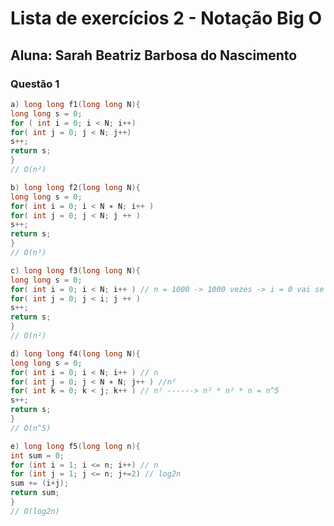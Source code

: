 # Lista de exercícios 2 - Notação Big O
## Aluna: Sarah Beatriz Barbosa do Nascimento
### Questão 1
~~~c++
a) long long f1(long long N){
long long s = 0;
for ( int i = 0; i < N; i++)
for( int j = 0; j < N; j++)
s++;
return s;
}
// O(n²)
~~~
~~~c++
b) long long f2(long long N){
long long s = 0;
for( int i = 0; i < N ∗ N; i++ )
for( int j = 0; j < N; j ++ )
s++;
return s;
}
// O(n³)
~~~
~~~c++
c) long long f3(long long N){
long long s = 0;
for( int i = 0; i < N; i++ ) // n = 1000 -> 1000 vezes -> i = 0 vai se tornar i = 1000
for( int j = 0; j < i; j ++ ) 
s++;
return s;
}
// O(n²)
~~~
~~~c++
d) long long f4(long long N){
long long s = 0;
for( int i = 0; i < N; i++ ) // n
for( int j = 0; j < N ∗ N; j++ ) //n²
for( int k = 0; k < j; k++ ) // n² ------> n² * n² * n = n^5
s++;
return s;
}
// O(n^5)
~~~
~~~c++
e) long long f5(long long n){
int sum = 0;
for (int i = 1; i <= n; i++) // n
for (int j = 1; j <= n; j+=2) // log2n
sum += (i+j);
return sum;
}
// O(log2n)
~~~

